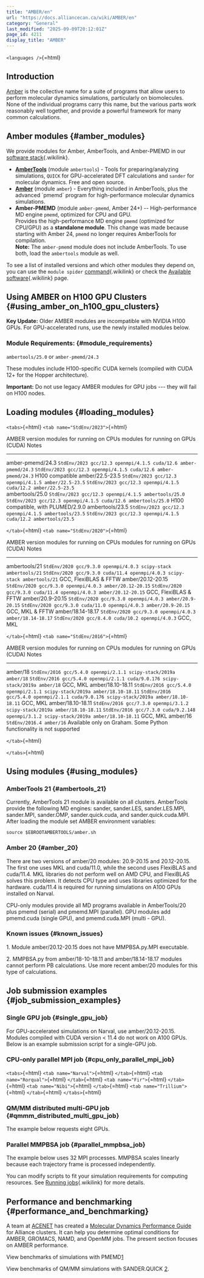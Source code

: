 ```yaml
---
title: "AMBER/en"
url: "https://docs.alliancecan.ca/wiki/AMBER/en"
category: "General"
last_modified: "2025-09-09T20:12:01Z"
page_id: 4211
display_title: "AMBER"
---
```


`<languages />`{=html}

## Introduction

[Amber](https://ambermd.org/) is the collective name for a suite of programs that allow users to perform molecular dynamics simulations, particularly on biomolecules. None of the individual programs carry this name, but the various parts work reasonably well together, and provide a powerful framework for many common calculations.

## Amber modules {#amber_modules}

We provide modules for Amber, AmberTools, and Amber-PMEMD in our [software stack](https://docs.alliancecan.ca/Available_software "software stack"){.wikilink}.

- **[AmberTools](https://ambermd.org/AmberTools.php)** (module `ambertools`) - Tools for preparing/analyzing simulations, `QUICK` for GPU-accelerated DFT calculations and `sander` for molecular dynamics. Free and open source.
- **[Amber](https://ambermd.org/AmberMD.php)** (module `amber`) - Everything included in AmberTools, plus the advanced \`pmemd\` program for high-performance molecular dynamics simulations.
- **Amber-PMEMD** (module `amber-pmemd`, Amber 24+) -- High-performance MD engine `pmemd`, optimized for CPU and GPU.\
  Provides the high-performance MD engine `pmemd` (optimized for CPU/GPU) as a **standalone module**. This change was made because starting with Amber 24, `pmemd` no longer requires AmberTools for compilation.\
  **Note:** The `amber-pmemd` module does not include AmberTools. To use both, load the `ambertools` module as well.

To see a list of installed versions and which other modules they depend on, you can use the `module spider` [command](https://docs.alliancecan.ca/Using_modules#Sub-command_spider "command"){.wikilink} or check the [Available software](https://docs.alliancecan.ca/Available_software "Available software"){.wikilink} page.

## Using AMBER on H100 GPU Clusters {#using_amber_on_h100_gpu_clusters}

**Key Update:** Older AMBER modules are incompatible with NVIDIA H100 GPUs. For GPU-accelerated runs, use the newly installed modules below.

### Module Requirements: {#module_requirements}

`ambertools/25.0` or `amber-pmemd/24.3`

These modules include H100-specific CUDA kernels (compiled with CUDA 12+ for the Hopper architecture).

**Important:** Do not use legacy AMBER modules for GPU jobs --- they will fail on H100 nodes.

## Loading modules {#loading_modules}

`<tabs>`{=html} `<tab name="StdEnv/2023">`{=html}

  AMBER version      modules for running on CPUs                                       modules for running on GPUs (CUDA)                                Notes
  ------------------ ----------------------------------------------------------------- ----------------------------------------------------------------- ------------------------------------
  amber-pmemd/24.3   `StdEnv/2023 gcc/12.3 openmpi/4.1.5 cuda/12.6 amber-pmemd/24.3`   `StdEnv/2023 gcc/12.3 openmpi/4.1.5 cuda/12.6 amber-pmemd/24.3`   H100 compatible
  amber/22.5-23.5    `StdEnv/2023 gcc/12.3 openmpi/4.1.5 amber/22.5-23.5`              `StdEnv/2023 gcc/12.3 openmpi/4.1.5 cuda/12.2 amber/22.5-23.5`    
  ambertools/25.0    `StdEnv/2023 gcc/12.3 openmpi/4.1.5 ambertools/25.0`              `StdEnv/2023 gcc/12.3 openmpi/4.1.5 cuda/12.6 ambertools/25.0`    H100 compatible, with PLUMED/2.9.0
  ambertools/23.5    `StdEnv/2023 gcc/12.3 openmpi/4.1.5 ambertools/23.5`              `StdEnv/2023 gcc/12.3 openmpi/4.1.5 cuda/12.2 ambertools/23.5`    
                                                                                                                                                         

`</tab>`{=html} `<tab name="StdEnv/2020">`{=html}

  AMBER version       modules for running on CPUs                                       modules for running on GPUs (CUDA)                                          Notes
  ------------------- ----------------------------------------------------------------- --------------------------------------------------------------------------- -----------------------
  ambertools/21       `StdEnv/2020 gcc/9.3.0 openmpi/4.0.3 scipy-stack ambertools/21`   `StdEnv/2020 gcc/9.3.0 cuda/11.4 openmpi/4.0.3 scipy-stack ambertools/21`   GCC, FlexiBLAS & FFTW
  amber/20.12-20.15   `StdEnv/2020 gcc/9.3.0 openmpi/4.0.3 amber/20.12-20.15`           `StdEnv/2020 gcc/9.3.0 cuda/11.4 openmpi/4.0.3 amber/20.12-20.15`           GCC, FlexiBLAS & FFTW
  amber/20.9-20.15    `StdEnv/2020 gcc/9.3.0 openmpi/4.0.3 amber/20.9-20.15`            `StdEnv/2020 gcc/9.3.0 cuda/11.0 openmpi/4.0.3 amber/20.9-20.15`            GCC, MKL & FFTW
  amber/18.14-18.17   `StdEnv/2020 gcc/9.3.0 openmpi/4.0.3 amber/18.14-18.17`           `StdEnv/2020 gcc/8.4.0 cuda/10.2 openmpi/4.0.3`                             GCC, MKL
                                                                                                                                                                    

`</tab>`{=html} `<tab name="StdEnv/2016">`{=html}

  AMBER version       modules for running on CPUs                                                 modules for running on GPUs (CUDA)                                                       Notes
  ------------------- --------------------------------------------------------------------------- ---------------------------------------------------------------------------------------- ----------------------------------------------------------------------
  amber/18            `StdEnv/2016 gcc/5.4.0 openmpi/2.1.1 scipy-stack/2019a amber/18`            `StdEnv/2016 gcc/5.4.0 openmpi/2.1.1 cuda/9.0.176 scipy-stack/2019a amber/18`            GCC, MKL
  amber/18.10-18.11   `StdEnv/2016 gcc/5.4.0 openmpi/2.1.1 scipy-stack/2019a amber/18.10-18.11`   `StdEnv/2016 gcc/5.4.0 openmpi/2.1.1 cuda/9.0.176 scipy-stack/2019a amber/18.10-18.11`   GCC, MKL
  amber/18.10-18.11   `StdEnv/2016 gcc/7.3.0 openmpi/3.1.2 scipy-stack/2019a amber/18.10-18.11`   `StdEnv/2016 gcc/7.3.0 cuda/9.2.148 openmpi/3.1.2 scipy-stack/2019a amber/18.10-18.11`   GCC, MKL
  amber/16            `StdEnv/2016.4 amber/16`                                                                                                                                             Available only on Graham. Some Python functionality is not supported

`</tab>`{=html}

`</tabs>`{=html}

## Using modules {#using_modules}

### AmberTools 21 {#ambertools_21}

Currently, AmberTools 21 module is available on all clusters. AmberTools provide the following MD engines: sander, sander.LES, sander.LES.MPI, sander.MPI, sander.OMP, sander.quick.cuda, and sander.quick.cuda.MPI. After loading the module set AMBER environment variables:

`source $EBROOTAMBERTOOLS/amber.sh`

### Amber 20 {#amber_20}

There are two versions of amber/20 modules: 20.9-20.15 and 20.12-20.15. The first one uses MKL and cuda/11.0, while the second uses FlexiBLAS and cuda/11.4. MKL libraries do not perform well on AMD CPU, and FlexiBLAS solves this problem. It detects CPU type and uses libraries optimized for the hardware. cuda/11.4 is required for running simulations on A100 GPUs installed on Narval.

CPU-only modules provide all MD programs available in AmberTools/20 plus pmemd (serial) and pmemd.MPI (parallel). GPU modules add pmemd.cuda (single GPU), and pmemd.cuda.MPI (multi - GPU).

### Known issues {#known_issues}

1\. Module amber/20.12-20.15 does not have MMPBSA.py.MPI executable.

2\. MMPBSA.py from amber/18-10-18.11 and amber/18.14-18.17 modules cannot perform PB calculations. Use more recent amber/20 modules for this type of calculations.

## Job submission examples {#job_submission_examples}

### Single GPU job {#single_gpu_job}

For GPU-accelerated simulations on Narval, use amber/20.12-20.15. Modules compiled with CUDA version \< 11.4 do not work on A100 GPUs. Below is an example submission script for a single-GPU job.

### CPU-only parallel MPI job {#cpu_only_parallel_mpi_job}

`<tabs>`{=html} `<tab name="Narval">`{=html} `</tab>`{=html} `<tab name="Rorqual">`{=html} `</tab>`{=html} `<tab name="Fir">`{=html} `</tab>`{=html} `<tab name="Nibi">`{=html} `</tab>`{=html} `<tab name="Trillium">`{=html} `</tab>`{=html} `</tabs>`{=html}

### QM/MM distributed multi-GPU job {#qmmm_distributed_multi_gpu_job}

The example below requests eight GPUs.

### Parallel MMPBSA job {#parallel_mmpbsa_job}

The example below uses 32 MPI processes. MMPBSA scales linearly because each trajectory frame is processed independently.

You can modify scripts to fit your simulation requirements for computing resources. See [Running jobs](https://docs.alliancecan.ca/Running_jobs "Running jobs"){.wikilink} for more details.

## Performance and benchmarking {#performance_and_benchmarking}

A team at [ACENET](https://www.ace-net.ca/) has created a [Molecular Dynamics Performance Guide](https://mdbench.ace-net.ca/mdbench/) for Alliance clusters. It can help you determine optimal conditions for AMBER, GROMACS, NAMD, and OpenMM jobs. The present section focuses on AMBER performance.

View benchmarks of simulations with PMEMD[1](http://mdbench.ace-net.ca/mdbench/bform/?software_contains=PMEMD&software_id=&module_contains=&module_version=&site_contains=&gpu_model=&cpu_model=&arch=&dataset=6n4o)

View benchmarks of QM/MM simulations with SANDER.QUICK [2](http://mdbench.ace-net.ca/mdbench/bform/?software_contains=&software_id=&module_contains=&module_version=&site_contains=&gpu_model=&cpu_model=&arch=&dataset=4cg1).
